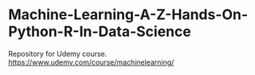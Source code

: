 # Machine-Learning-A-Z-Hands-On-Python-R-In-Data-Science
Repository for Udemy course. https://www.udemy.com/course/machinelearning/
